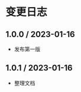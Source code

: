 <!--
 * @Author: strick
 * @LastEditors: strick
 * @Date: 2023-01-12 10:17:17
 * @LastEditTime: 2023-01-16 11:52:59
 * @Description: 变更日志
 * @FilePath: /web/shin-monitor/CHANGELOG.md
-->
# 变更日志

## 1.0.0 / 2023-01-16
- 发布第一版

## 1.0.1 / 2023-01-16
- 整理文档